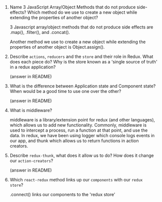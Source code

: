 1.  Name 3 JavaScript Array/Object Methods that do not produce side-effects? Which method do we use to create a new object while extending the properties of another object?

    3 Javascript array/object methods that do not produce side effects are .map(), .filter(), and .concat().
    
    Another method we use to create a new object while extending the properties of another object is Object.assign().

1.  Describe `actions`, `reducers` and the `store` and their role in Redux. What does each piece do? Why is the store known as a 'single source of truth' in a redux application?

    (answer in README)

1.  What is the difference between Application state and Component state? When would be a good time to use one over the other?

    (answer in README)

1.  What is middleware?

    middleware is a library/extension point for redux (and other languages), which allows us to add new functionality.  Commonly, middleware is used to intercept a process, run a function at that point, and use the data.  In redux, we have been using logger which console logs events in our app, and thunk which allows us to return functions in action creators.

1.  Describe `redux-thunk`, what does it allow us to do? How does it change our `action-creators`?

    (answer in README)

1.  Which `react-redux` method links up our `components` with our `redux store`?

    .connect() links our components to the 'redux store'